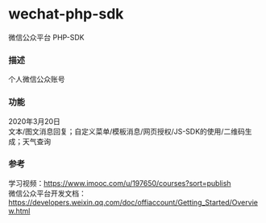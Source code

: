 # wechat-php-sdk
微信公众平台 PHP-SDK

### 描述
个人微信公众账号  

### 功能
2020年3月20日  
文本/图文消息回复；自定义菜单/模板消息/网页授权/JS-SDK的使用/二维码生成；天气查询  

### 参考  
学习视频：<https://www.imooc.com/u/197650/courses?sort=publish>  
微信公众平台开发文档：<https://developers.weixin.qq.com/doc/offiaccount/Getting_Started/Overview.html>
